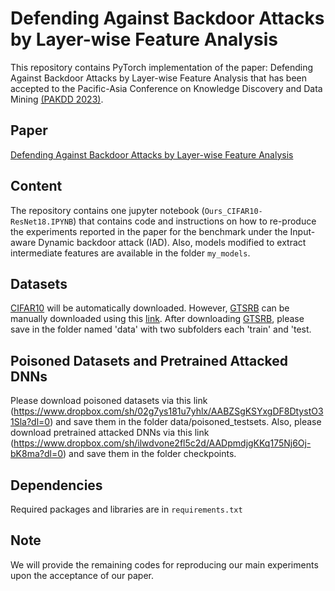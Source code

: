 # Defending Against Backdoor Attacks by Layer-wise Feature Analysis
This repository contains PyTorch implementation of the paper: Defending Against Backdoor Attacks by Layer-wise Feature Analysis that has been accepted to the Pacific-Asia Conference on Knowledge Discovery and Data Mining [(PAKDD 2023)](https://pakdd2023.org/).

## Paper 
[Defending Against Backdoor Attacks by Layer-wise Feature Analysis](https://arxiv.org/abs/2302.12758)

## Content
The repository contains one jupyter notebook (`Ours_CIFAR10-ResNet18.IPYNB`) that contains code and instructions on how to re-produce the experiments reported in the paper for the benchmark under the Input-aware Dynamic backdoor attack (IAD). 
Also, models modified to extract intermediate features are available in the folder `my_models`.


## Datasets
[CIFAR10](https://www.cs.toronto.edu/~kriz/cifar.html) will be automatically downloaded.
However, [GTSRB](https://ieeexplore.ieee.org/document/6033395/) can be manually downloaded using this [link](https://www.kaggle.com/datasets/meowmeowmeowmeowmeow/gtsrb-german-traffic-sign/). 
After downloading [GTSRB](https://ieeexplore.ieee.org/document/6033395/), please save in the folder named 'data' with two subfolders each 'train' and 'test.


## Poisoned Datasets and Pretrained Attacked DNNs
Please download poisoned datasets via this link (https://www.dropbox.com/sh/02g7ys181u7yhlx/AABZSgKSYxgDF8DtystO31Sla?dl=0) and save them in the folder data/poisoned_testsets.
Also, please download pretrained attacked DNNs via this link (https://www.dropbox.com/sh/ilwdvone2fl5c2d/AADpmdjgKKq175Nj6Oj-bK8ma?dl=0) and save them in the folder checkpoints.
## Dependencies

Required packages and libraries are in `requirements.txt`


## Note
We will provide the remaining codes for reproducing our main experiments upon the acceptance of our paper.

